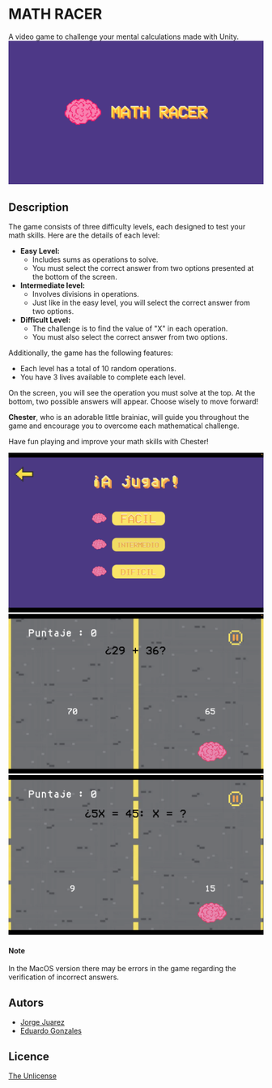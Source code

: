 # MATH RACER

A video game to challenge your mental calculations made with Unity.
![Game Splash](images/Game_splash.png)

## Description

The game consists of three difficulty levels, each designed to test your math skills. Here are the details of each level:

- **Easy Level:**
  - Includes sums as operations to solve.
  - You must select the correct answer from two options presented at the bottom of the screen.
- **Intermediate level:**
  - Involves divisions in operations.
  - Just like in the easy level, you will select the correct answer from two options.
- **Difficult Level:**
  - The challenge is to find the value of "X" in each operation.
  - You must also select the correct answer from two options.

Additionally, the game has the following features:

- Each level has a total of 10 random operations.
- You have 3 lives available to complete each level.

On the screen, you will see the operation you must solve at the top. At the bottom, two possible answers will appear. Choose wisely to move forward!

**Chester**, who is an adorable little brainiac, will guide you throughout the game and encourage you to overcome each mathematical challenge.

Have fun playing and improve your math skills with Chester!

![screenshot dificults](images/screenshot_dificults.png)
![screenshot game 1](images/screenshot_game1.png)
![screenshot game 2](images/screenshot_game2.png)

#### Note

In the MacOS version there may be errors in the game regarding the verification of incorrect answers.

## Autors

- [Jorge Juarez](https://github.com/jorge-jrzz)
- [Eduardo Gonzales](https://github.com/EduardoGog)

## Licence

[The Unlicense](https://unlicense.org)
